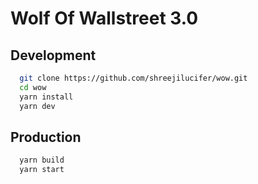 # Wolf Of Wallstreet 3.0

## Development

```bash
  git clone https://github.com/shreejilucifer/wow.git
  cd wow
  yarn install
  yarn dev
```

## Production

```bash
  yarn build
  yarn start
```
